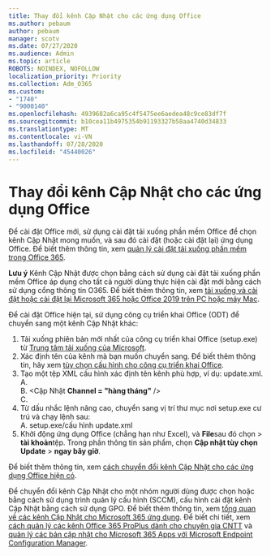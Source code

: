 ```yaml
---
title: Thay đổi kênh Cập Nhật cho các ứng dụng Office
ms.author: pebaum
author: pebaum
manager: scotv
ms.date: 07/27/2020
ms.audience: Admin
ms.topic: article
ROBOTS: NOINDEX, NOFOLLOW
localization_priority: Priority
ms.collection: Adm_O365
ms.custom:
- "1740"
- "9000140"
ms.openlocfilehash: 4939682a6ca95c4f5475ee6aedea48c9ce83df7f
ms.sourcegitcommit: b10cea11b4975354b91193327b58aa4740d34833
ms.translationtype: MT
ms.contentlocale: vi-VN
ms.lasthandoff: 07/28/2020
ms.locfileid: "45440026"
---
```

# <a name="change-update-channels-for-office-apps"></a>Thay đổi kênh Cập Nhật cho các ứng dụng Office

Để cài đặt Office mới, sử dụng cài đặt tải xuống phần mềm Office để chọn kênh Cập Nhật mong muốn, và sau đó cài đặt (hoặc cài đặt lại) ứng dụng Office. Để biết thêm thông tin, xem [quản lý cài đặt tải xuống phần mềm trong Office 365](https://docs.microsoft.com/deployoffice/manage-software-download-settings-office-365). 

**Lưu ý** Kênh Cập Nhật được chọn bằng cách sử dụng cài đặt tải xuống phần mềm Office áp dụng cho tất cả người dùng thực hiện cài đặt mới bằng cách sử dụng cổng thông tin O365. Để biết thêm thông tin, xem [tải xuống và cài đặt hoặc cài đặt lại Microsoft 365 hoặc Office 2019 trên PC hoặc máy Mac](https://support.microsoft.com/office/download-and-install-or-reinstall-microsoft-365-or-office-2019-on-a-pc-or-mac-4414eaaf-0478-48be-9c42-23adc4716658).   

Để cài đặt Office hiện tại, sử dụng công cụ triển khai Office (ODT) để chuyển sang một kênh Cập Nhật khác:  

1. Tải xuống phiên bản mới nhất của công cụ triển khai Office (setup.exe) từ [Trung tâm tải xuống của Microsoft](https://go.microsoft.com/fwlink/p/?LinkID=626065).
2. Xác định tên của kênh mà bạn muốn chuyển sang. Để biết thêm thông tin, hãy xem [tùy chọn cấu hình cho công cụ triển khai Office](https://docs.microsoft.com/DeployOffice/configuration-options-for-the-office-2016-deployment-tool#channel-attribute-part-of-add-element).
3. Tạo một tệp XML cấu hình xác định tên kênh phù hợp, ví dụ: update.xml.  
    A. <Configuration>  
    B. <Cập Nhật **Channel = "hàng tháng"** />  
    C. </Configuration>
4. Từ dấu nhắc lệnh nâng cao, chuyển sang vị trí thư mục nơi setup.exe cư trú và chạy lệnh sau:  
    A. setup.exe/cấu hình update.xml
5. Khởi động ứng dụng Office (chẳng hạn như Excel), và **File**sau đó chọn  >  **tài khoản**tệp. Trong phần thông tin sản phẩm, chọn **Cập nhật tùy chọn Update**  >  **ngay bây giờ**.

Để biết thêm thông tin, xem [cách chuyển đổi kênh Cập Nhật cho các ứng dụng Office hiện có](https://support.microsoft.com/help/3185078/how-to-switch-from-semi-annual-channel-to-monthly-channel). 

Để chuyển đổi kênh Cập Nhật cho một nhóm người dùng được chọn hoặc bằng cách sử dụng trình quản lý cấu hình (SCCM), cấu hình cài đặt kênh Cập Nhật bằng cách sử dụng GPO. Để biết thêm thông tin, xem [tổng quan về các kênh Cập Nhật cho Microsoft 365 ứng dụng](https://docs.microsoft.com/deployoffice/overview-update-channels#group-policy). Để biết chi tiết, xem [cách quản lý các kênh Office 365 ProPlus dành cho chuyên gia CNTT](https://techcommunity.microsoft.com/t5/office-365-blog/how-to-manage-office-365-proplus-channels-for-it-pros/ba-p/795813) và [quản lý các bản cập nhật cho Microsoft 365 Apps với Microsoft Endpoint Configuration Manager](https://docs.microsoft.com/deployoffice/manage-microsoft-365-apps-updates-configuration-manager).